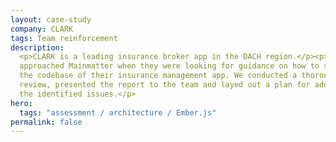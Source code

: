 ```yaml
---
layout: case-study
company: CLARK
tags: Team reinforcement
description:
  <p>CLARK is a leading insurance broker app in the DACH region.</p><p>They
  approached Mainmatter when they were looking for guidance on how to solidify
  the codebase of their insurance management app. We conducted a thorough
  review, presented the report to the team and layed out a plan for addressing
  the identified issues.</p>
hero:
  tags: "assessment / architecture / Ember.js"
permalink: false
---
```

